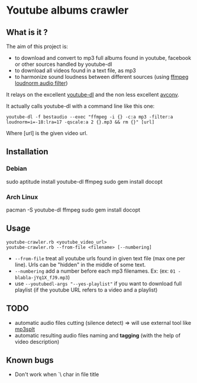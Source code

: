 # Youtube albums crawler

## What is it ?

The aim of this project is:
  * to download and convert to mp3 full albums found in youtube, facebook or other sources handled by youtube-dl
  * to download all videos found in a text file, as mp3
  * to harmonize sound loudness between different sources (using [ffmpeg loudnorm audio filter](http://ffmpeg.org/ffmpeg-all.html#loudnorm))

It relays on the excellent [youtube-dl](https://rg3.github.io/youtube-dl/) and the non less excellent [avconv](https://libav.org/avconv.html).

It actually calls youtube-dl with a command line like this one:

    youtube-dl -f bestaudio --exec "ffmpeg -i {} -c:a mp3 -filter:a loudnorm=i=-18:lra=17 -qscale:a 2 {}.mp3 && rm {}" [url]

Where [url] is the given video url.

## Installation

### Debian

sudo aptitude install youtube-dl ffmpeg
sudo gem install docopt

### Arch Linux

pacman -S youtube-dl ffmpeg
sudo gem install docopt

## Usage

    youtube-crawler.rb <youtube_video_url>
    youtube-crawler.rb --from-file <filename> [--numbering]

  * `--from-file`   treat all youtube urls found in given text file (max one per line). Urls can be "hidden" in the middle of some text.
  * `--numbering`   add a number before each mp3 filenames. Ex: (ex: `01 - blabla-jYq1X_fJ9.mp3`)
  * use `--youtubedl-args "--yes-playlist"` if you want to download full playlist (if the youtube URL refers to a video and a playlist)

## TODO

  * automatic audio files cutting (silence detect) => will use external tool like [mp3splt](http://mp3splt.sourceforge.net/mp3splt_page/screenshots.php)
  * automatic resulting audio files naming and **tagging** (with the help of video description)

## Known bugs

  * Don't work when \`\ char in file title
